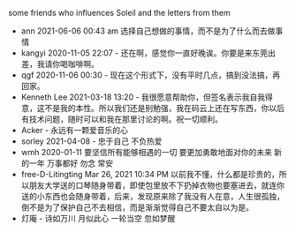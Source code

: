 some friends who influences Soleil and the letters from them

- ann 2021-06-06 00:43 am 选择自己想做的事情，而不是为了什么而去做事情
- kangyi 2020-11-05 22:07 - 还在啊，感觉你一直好晚诶。你要是来东莞出差，我请你喝咖啡啊。
- qgf 2020-11-06 00:30 - 现在这个形式下，没有平时几点，搞到没法搞，再回家。
- Kenneth Lee 2021-03-18 13:20 - 我很愿意帮助你，但签名表示我自我得意，这不是我的本性。所以我们还是别勉强，我在码云上还在写东西，你以后有技术问题，随时可以和我在那里讨论的啊。祝一切顺利。
- Acker - 永远有一颗爱音乐的心
- sorley 2021-04-08 - 忠于自己 不负热爱
- wmh 2020-01-11 要坚信所有能够相遇的一切 要更加勇敢地面对你的未来 新的一年 万事都好 勿念 常安
- free-D-Litingting Mar 26, 2021 10:34 PM
以前我不懂，什么都是珍贵的，所以朋友大学送的口琴随身带着，即使包里放不下扔掉衣物也要塞进去，就连你送的小东西也会随身带着，后来，发现原来除了我没有人在意，人生很孤独，倒不是为了保护自己不去相信，而是渐渐觉得自己不要太自以为是。
- 灯庵 - 诗如万川 月似此心 一轮当空 忽如梦醒
